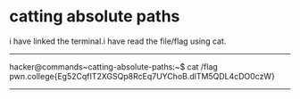 # catting absolute paths
i have linked the terminal.i have read the file/flag using cat.

***
hacker@commands~catting-absolute-paths:~$ cat /flag
pwn.college{Eg52CqfIT2XGSQp8RcEq7UYChoB.dlTM5QDL4cDO0czW}
***
